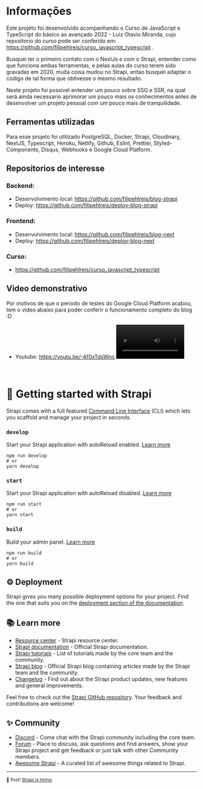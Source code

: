 # Informações

Este projeto foi desenvolvido acompanhando o Curso de JavaScript e TypeScript do básico ao avançado 2022 - Luiz Otavio Miranda, cujo repositorio do curso pode ser conferido em: https://github.com/filipehlreis/curso_javascript_typescript .

Busquei ter o primeiro contato com o NextJs e com o Strapi, entender como que funciona ambas ferramentas, e pelas aulas do curso terem sido gravadas em 2020, muita coisa mudou no Strapi, entao busquei adaptar o codigo de tal forma que obtivesse o mesmo resultado.

Neste projeto foi possivel entender um pouco sobre SSG e SSR, na qual será ainda necessario aprimorar um pouco mais os conhecimentos antes de desenvolver um projeto pessoal com um pouco mais de tranquilidade.

## Ferramentas utilizadas
Para esse projeto foi utilizado PostgreSQL, Docker, Strapi, Cloudinary, NextJS, Typescript, Heroku, Netlify, Github, Eslint, Prettier, Styled-Components, Disqus, Webhooks e Google Cloud Platform.

## Repositorios de interesse
### Backend: 
- Desenvolvimento local: https://github.com/filipehlreis/blog-strapi
- Deploy: https://github.com/filipehlreis/deploy-blog-strapi

### Frontend:
- Desenvolvimento local: https://github.com/filipehlreis/blog-next
- Deploy: https://github.com/filipehlreis/deploy-blog-next

### Curso:
- https://github.com/filipehlreis/curso_javascript_typescript

## Video demonstrativo
Por motivos de que o periodo de testes do Google Cloud Platform acabou, tem o video abaixo para poder conferir o funcionamento completo do blog :D
<br>
- Youtube: https://youtu.be/-Af0xTdsWno
<video src='https://youtu.be/-Af0xTdsWno' width=180 /> </video>
<br><br><br>


# 🚀 Getting started with Strapi

Strapi comes with a full featured [Command Line Interface](https://docs.strapi.io/developer-docs/latest/developer-resources/cli/CLI.html) (CLI) which lets you scaffold and manage your project in seconds.

### `develop`

Start your Strapi application with autoReload enabled. [Learn more](https://docs.strapi.io/developer-docs/latest/developer-resources/cli/CLI.html#strapi-develop)

```
npm run develop
# or
yarn develop
```

### `start`

Start your Strapi application with autoReload disabled. [Learn more](https://docs.strapi.io/developer-docs/latest/developer-resources/cli/CLI.html#strapi-start)

```
npm run start
# or
yarn start
```

### `build`

Build your admin panel. [Learn more](https://docs.strapi.io/developer-docs/latest/developer-resources/cli/CLI.html#strapi-build)

```
npm run build
# or
yarn build
```

## ⚙️ Deployment

Strapi gives you many possible deployment options for your project. Find the one that suits you on the [deployment section of the documentation](https://docs.strapi.io/developer-docs/latest/setup-deployment-guides/deployment.html).

## 📚 Learn more

- [Resource center](https://strapi.io/resource-center) - Strapi resource center.
- [Strapi documentation](https://docs.strapi.io) - Official Strapi documentation.
- [Strapi tutorials](https://strapi.io/tutorials) - List of tutorials made by the core team and the community.
- [Strapi blog](https://docs.strapi.io) - Official Strapi blog containing articles made by the Strapi team and the community.
- [Changelog](https://strapi.io/changelog) - Find out about the Strapi product updates, new features and general improvements.

Feel free to check out the [Strapi GitHub repository](https://github.com/strapi/strapi). Your feedback and contributions are welcome!

## ✨ Community

- [Discord](https://discord.strapi.io) - Come chat with the Strapi community including the core team.
- [Forum](https://forum.strapi.io/) - Place to discuss, ask questions and find answers, show your Strapi project and get feedback or just talk with other Community members.
- [Awesome Strapi](https://github.com/strapi/awesome-strapi) - A curated list of awesome things related to Strapi.

---

<sub>🤫 Psst! [Strapi is hiring](https://strapi.io/careers).</sub>
